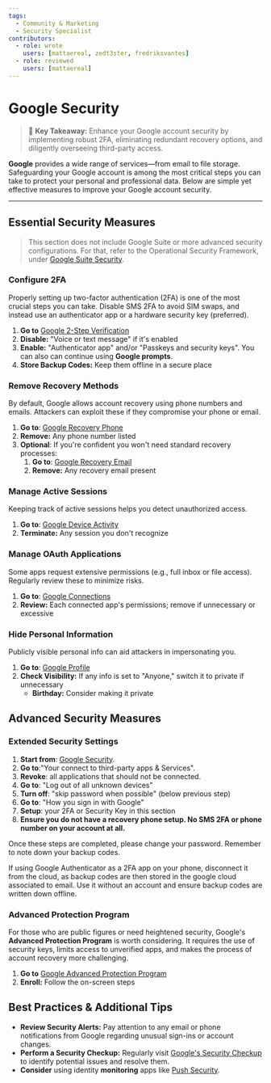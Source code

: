 ```yaml
---
tags:
  - Community & Marketing
  - Security Specialist
contributors:
  - role: wrote
    users: [mattaereal, zedt3ster, fredriksvantes]
  - role: reviewed
    users: [mattaereal]
---
```


# Google Security

> 🔑 **Key Takeaway:** Enhance your Google account security by implementing robust 2FA, eliminating redundant recovery options, and diligently overseeing third-party access.

**Google** provides a wide range of services—from email to file storage. Safeguarding your Google account is among the most critical steps you can take to protect your personal and professional data. Below are simple yet effective measures to improve your Google account security.

---

## Essential Security Measures

>This section does not include Google Suite or more advanced security configurations. For that, refer to the Operational Security Framework, under [Google Suite Security](../operational-security/g-suite-security.md).

### Configure 2FA

Properly setting up two-factor authentication (2FA) is one of the most crucial steps you can take. Disable SMS 2FA to avoid SIM swaps, and instead use an authenticator app or a hardware security key (preferred).

1. **Go to** [Google 2-Step Verification](https://myaccount.google.com/signinoptions/two-step-verification)  
2. **Disable:** "Voice or text message" if it's enabled  
3. **Enable:** "Authenticator app" and/or "Passkeys and security keys". You can also can continue using **Google prompts**.
4. **Store Backup Codes:** Keep them offline in a secure place

### Remove Recovery Methods

By default, Google allows account recovery using phone numbers and emails. Attackers can exploit these if they compromise your phone or email.

1. **Go to**: [Google Recovery Phone](https://myaccount.google.com/signinoptions/rescuephone)  
2. **Remove:** Any phone number listed  
3. **Optional**: If you're confident you won't need standard recovery processes:  
   1. **Go to**: [Google Recovery Email](https://myaccount.google.com/recovery/email)  
   2. **Remove:** Any recovery email present

### Manage Active Sessions

Keeping track of active sessions helps you detect unauthorized access.

1. **Go to**: [Google Device Activity](https://myaccount.google.com/device-activity)  
2. **Terminate:** Any session you don't recognize

### Manage OAuth Applications

Some apps request extensive permissions (e.g., full inbox or file access). Regularly review these to minimize risks.

1. **Go to**: [Google Connections](https://myaccount.google.com/connections)  
2. **Review:** Each connected app's permissions; remove if unnecessary or excessive

### Hide Personal Information

Publicly visible personal info can aid attackers in impersonating you.

1. **Go to**: [Google Profile](https://myaccount.google.com/profile)  
2. **Check Visibility:** If any info is set to "Anyone," switch it to private if unnecessary  
   - **Birthday:** Consider making it private

## Advanced Security Measures

### Extended Security Settings

1. **Start from**: [Google Security](https://myaccount.google.com/security).
2. **Go to**:"Your connect to third-party apps & Services".
3. **Revoke**: all applications that should not be connected.
4. **Go to**: "Log out of all unknown devices"
5. **Turn off**: "skip password when possible" (below previous step)
6. **Go to**: "How you sign in with Google"
7. **Setup**: your 2FA or Security Key in this section
8. **Ensure you do not have a recovery phone setup. No SMS 2FA or phone number on your account at all.**

Once these steps are completed, please change your password. Remember to note down your backup codes.

If using Google Authenticator as a 2FA app on your phone, disconnect it from the cloud, as backup codes are then stored in the google cloud associated to email. Use it without an account and ensure backup codes are written down offline.

### Advanced Protection Program

For those who are public figures or need heightened security, Google's **Advanced Protection Program** is worth considering. It requires the use of security keys, limits access to unverified apps, and makes the process of account recovery more challenging.

1. **Go to** [Google Advanced Protection Program](https://myaccount.google.com/advanced-protection/landing)  
2. **Enroll:** Follow the on-screen steps

## Best Practices & Additional Tips

- **Review Security Alerts:** Pay attention to any email or phone notifications from Google regarding unusual sign-ins or account changes.  
- **Perform a Security Checkup:** Regularly visit [Google's Security Checkup](https://myaccount.google.com/security-checkup) to identify potential issues and resolve them.
- **Consider** using identity **monitoring** apps like [Push Security](pushsecurity.com).
